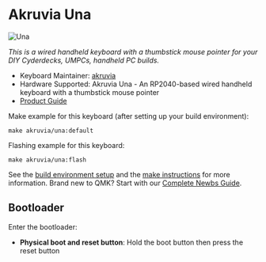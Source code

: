 # Akruvia Una

![Una](https://ikejr.com/wp-content/uploads/2023/06/AkruviaUnaPostCover.png)

*This is a wired handheld keyboard with a thumbstick mouse pointer for your DIY Cyderdecks, UMPCs, handheld PC builds.*

* Keyboard Maintainer: [akruvia](https://github.com/akruvia)
* Hardware Supported: Akruvia Una - An RP2040-based wired handheld keyboard with a thumbstick mouse pointer
* [Product Guide](https://ikejr.com/2023/06/15/akruvia-una-product-guide/)


Make example for this keyboard (after setting up your build environment):

    make akruvia/una:default

Flashing example for this keyboard:

    make akruvia/una:flash

See the [build environment setup](https://docs.qmk.fm/#/getting_started_build_tools) and the [make instructions](https://docs.qmk.fm/#/getting_started_make_guide) for more information. Brand new to QMK? Start with our [Complete Newbs Guide](https://docs.qmk.fm/#/newbs).


## Bootloader

Enter the bootloader:

* **Physical boot and reset button**: Hold the boot button then press the reset button
